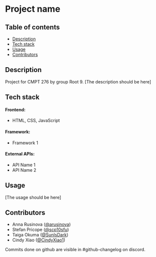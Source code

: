 # Project name

## Table of contents
- [Description](#description)
- [Tech stack](#tech-stack)
- [Usage](#usage)
- [Contributors](#contributors)

## Description
Project for CMPT 276 by group Root 9.
[The description should be here]

## Tech stack
#### Frontend:
  - HTML, CSS, JavaScript
#### Framework:
  - Framework 1
#### External APIs:
  - API Name 1
  - API Name 2

## Usage
[The usage should be here]

## Contributors
- Anna Rusinova ([@arusinova](https://github.com/arusinova))
- Stefan Pricope ([@scp10sfu](https://github.com/scp10sfu))
- Taiga Okuma ([@SunIsDark](https://github.com/SunIsDark))
- Cindy Xiao ([@CindyXiao1](https://github.com/CindyXiao1))

Commits done on github are visible in #github-changelog on discord.
